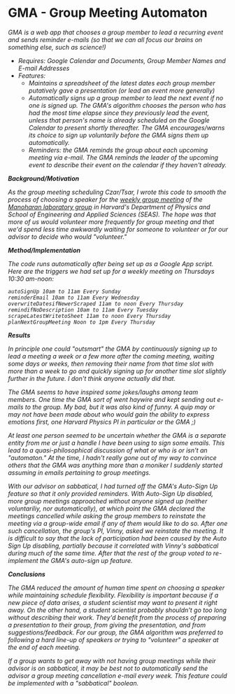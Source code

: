 GMA - Group Meeting Automaton
===

<i>GMA is a web app that chooses a group member to lead a recurring event and sends reminder e-mails
    (so that we can all focus our brains on something else, such as science!)<i>
    
  - Requires: Google Calendar and Documents, Group Member Names and E-mail Addresses
  - Features:
      - Maintains a spreadsheet of the latest dates each group member putatively gave a presentation (or lead an event more generally)
      - Automatically signs up a group member to lead the next event if no one is signed up.  The GMA's algorithm chooses the person who has had the most time elapse since they previously lead the event, unless that person's name is already scheduled on the Google Calendar to present shortly thereafter.  The GMA encourages/warns its choice to sign up voluntarily before the GMA signs them up automatically. 
      - Reminders: the GMA reminds the group about each upcoming meeting via e-mail. The GMA reminds the leader of the upcoming event to describe their event on the calendar if they haven't already. 

<b>Background/Motivation</b>

As the group meeting scheduling Czar/Tsar, I wrote this code to smooth the process of choosing a speaker for the [weekly group meeting](http://www.manoharan.seas.harvard.edu/group-meeting.html) of the [Manoharan laboratory group](http://www.manoharan.seas.harvard.edu/home.html) in Harvard's Department of Physics and School of Engineering and Applied Sciences (SEAS). The hope was that more of us would volunteer more frequently for group meeting and that we'd spend less time awkwardly waiting for someone to volunteer or for our advisor to decide who would "volunteer."

<b>Method/Implementation</b>

The code runs automatically after being set up as a Google App script. Here are the triggers we had set up for a weekly meeting on Thursdays 10:30 am-noon:

    autoSignUp 10am to 11am Every Sunday
    reminderEmail 10am to 11am Every Wednesday
    overwriteDatesifNewerScraped 11am to noon Every Thursday
    remindifNoDescription 10am to 11am Every Tuesday
    scrapeLatestWritetoSheet 11am to noon Every Thursday
    planNextGroupMeeting Noon to 1pm Every Thursday

<b>Results</b>

In principle one could "outsmart" the GMA by continuously signing up to lead a meeting a week or a few more after the coming meeting, waiting some days or weeks, then removing their name from that time slot with more than a week to go and quickly signing up for another time slot slightly further in the future. I don't think anyone actually did that.  

The GMA seems to have inspired some jokes/laughs among team members. One time the GMA sort of went haywire and kept sending out e-mails to the group. My bad, but it was also kind of funny. A quip may or may not have been made about who would gain the ability to express emotions first, one Harvard Physics PI in particular or the GMA ;)

At least one person seemed to be uncertain whether the GMA is a separate entity from me or just a handle I have been using to sign some emails. This lead to a quasi-philosophical discussion of what or who is or isn't an "automaton." At the time, I hadn't really gone out of my way to convince others that the GMA was anything more than a moniker I suddenly started assuming in emails pertaining to group meetings.

With our advisor on sabbatical, I had turned off the GMA's Auto-Sign Up feature so that it only provided reminders.  With Auto-Sign Up disabled, more group meetings approached without anyone signed up (neither voluntariliy, nor automatically), at which point the GMA declared the meetings cancelled while asking the group members to reinstate the meeting via a group-wide email if any of them would like to do so. After one such cancellation, the group's PI, Vinny, asked we reinstate the meeting. It is difficult to say that the lack of participation had been caused by the Auto Sign Up disabling, partially because it correlated with Vinny's sabbatical during much of the same time. After that the rest of the group voted to re-implement the GMA's auto-sign up feature.

<b>Conclusions</b>

The GMA reduced the amount of human time spent on choosing a speaker while maintaining schedule flexibility. Flexibility is important because if a new piece of data arises, a student scientist may want to present it right away. On the other hand, a student scientist probably shouldn't go too long without describing their work. They'd benefit from the process of preparing a presentation to their group, from giving the presentation, and from suggestions/feedback. For our group, the GMA algorithm was preferred to following a hard line-up of speakers or trying to "volunteer" a speaker at the end of each meeting.

If a group wants to get away with not having group meetings while their advisor is on sabbatical, it may be best not to automatically send the advisor a group meeting cancellation e-mail every week. This feature could be implemented with a "sabbatical" boolean.
